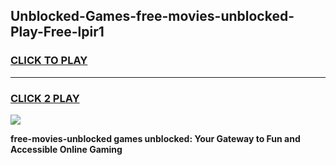 
## Unblocked-Games-free-movies-unblocked-Play-Free-lpir1
<h3>
<a href="https://premium76.site?title=free-movies-unblocked&ref=18A1">CLICK TO PLAY</a></h3>
<hr>

<h3>
<a href="https://premium76.site?title=free-movies-unblocked&ref=18A1">CLICK 2 PLAY</a>
  
</h3>

<a href="https://premium76.site?title=free-movies-unblocked&ref=18A1"><img src="https://clearcache.store/games.png"></a>


**free-movies-unblocked games unblocked: Your Gateway to Fun and Accessible Online Gaming**
